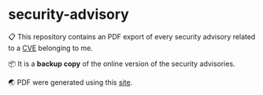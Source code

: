# security-advisory

📋 This repository contains an PDF export of every security advisory related to a [CVE](https://www.redhat.com/en/topics/security/what-is-cve) belonging to me.

📦 It is a **backup copy** of the online version of the security advisories.

🌏 PDF were generated using this [site](https://www.sejda.com/html-to-pdf).

